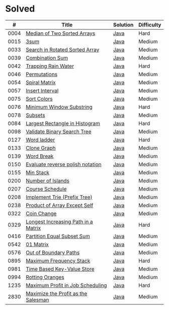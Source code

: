 # Solved

| # | Title | Solution | Difficulty |
|---| ----- | -------- | ---------- |
| 0004 | [Median of Two Sorted Arrays](https://leetcode.com/problems/median-of-two-sorted-arrays/) | [Java](https://github.com/SeonJK/LeetCode/tree/main/0004-median-of-two-sorted-arrays) | Hard |
| 0015 | [3sum](https://leetcode.com/problems/3sum/) | [Java](https://github.com/SeonJK/LeetCode/tree/main/0015-3sum) | Medium |
| 0033 | [Search in Rotated Sorted Array](https://leetcode.com/problems/search-in-rotated-sorted-array/) | [Java](https://github.com/SeonJK/LeetCode/tree/main/0033-search-in-rotated-sorted-array) | Medium |
| 0039 | [Combination Sum](https://leetcode.com/problems/combination-sum/) | [Java](https://github.com/SeonJK/LeetCode/tree/main/0039-combination-sum) | Medium |
| 0042 | [Trapping Rain Water](https://leetcode.com/problems/trapping-rain-water/) | [Java](https://github.com/SeonJK/LeetCode/tree/main/0042-trapping-rain-water) | Hard |
| 0046 | [Permutations](https://leetcode.com/problems/permutations/) | [Java](https://github.com/SeonJK/LeetCode/tree/main/0046-permutations) | Medium |
| 0054 | [Spiral Matrix](https://leetcode.com/problems/spiral-matrix/) | [Java](https://github.com/SeonJK/LeetCode/tree/main/0054-spiral-matrix) | Medium |
| 0057 | [Insert Interval](https://leetcode.com/problems/insert-interval/) | [Java](https://github.com/SeonJK/LeetCode/tree/main/0057-insert-interval) | Medium |
| 0075 | [Sort Colors](https://leetcode.com/problems/sort-colors/) | [Java](https://github.com/SeonJK/LeetCode/tree/main/0075-sort-colors) | Medium |
| 0076 | [Minimum Window Substring](https://leetcode.com/problems/minimum-window-substring/) | [Java](https://github.com/SeonJK/LeetCode/tree/main/0076-minimum-window-substring) | Hard |
| 0078 | [Subsets](https://leetcode.com/problems/subsets/) | [Java](https://github.com/SeonJK/LeetCode/tree/main/0078-subsets) | Medium |
| 0084 | [Largest Rectangle in Histogram](https://leetcode.com/problems/largest-rectangle-in-histogram/) | [Java](https://github.com/SeonJK/LeetCode/tree/main/0084-largest-rectangle-in-histogram) | Hard |
| 0098 | [Validate Binary Search Tree](https://leetcode.com/problems/validate-binary-search-tree/) | [Java](https://github.com/SeonJK/LeetCode/tree/main/0098-validate-binary-search-tree) | Medium |
| 0127 | [Word ladder](https://leetcode.com/problems/word-ladder/) | [Java](https://github.com/SeonJK/LeetCode/tree/main/0127-word-ladder) | Hard |
| 0133 | [Clone Graph](https://leetcode.com/problems/clone-graph/) | [Java](https://github.com/SeonJK/LeetCode/tree/main/0133-clone-graph) | Medium |
| 0139 | [Word Break](https://leetcode.com/problems/word-break/) | [Java](https://github.com/SeonJK/LeetCode/tree/main/0139-word-break) | Medium |
| 0150 | [Evaluate reverse polish notation](https://leetcode.com/problems/evaluate-reverse-polish-notation/) | [Java](https://github.com/SeonJK/LeetCode/tree/main/0150-evaluate-reverse-polish-notation) | Medium | 
| 0155 | [Min Stack](https://leetcode.com/problems/min-stack/) | [Java](https://github.com/SeonJK/LeetCode/tree/main/0155-min-stack) | Medium |
| 0200 | [Number of Islands](https://leetcode.com/problems/number-of-islands/) | [Java](https://github.com/SeonJK/LeetCode/tree/main/0200-number-of-islands) | Medium |
| 0207 | [Course Schedule](https://leetcode.com/problems/course-schedule/) | [Java](https://github.com/SeonJK/LeetCode/tree/main/0207-course-schedule) | Medium |
| 0208 | [Implement Trie (Prefix Tree)](https://leetcode.com/problems/implement-trie-prefix-tree/) | [Java](https://github.com/SeonJK/LeetCode/tree/main/0208-implement-trie-prefix-tree) | Medium |
| 0238 | [Product of Array Except Self](https://leetcode.com/problems/product-of-array-except-self/) | [Java](https://github.com/SeonJK/LeetCode/tree/main/0238-product-of-array-except-self) | Medium |
| 0322 | [Coin Change](https://leetcode.com/problems/coin-change/) | [Java](https://github.com/SeonJK/LeetCode/tree/main/0322-coin-change) | Medium |
| 0329 | [Longest Increasing Path in a Matrix](https://leetcode.com/problems/longest-increasing-path-in-a-matrix/) | [Java](https://github.com/SeonJK/LeetCode/tree/main/0329-longest-increasing-path-in-a-matrix) | Hard |
| 0416 | [Partition Equal Subset Sum](https://leetcode.com/problems/partition-equal-subset-sum/) | [Java](https://github.com/SeonJK/LeetCode/tree/main/0416-partition-equal-subset-sum) | Medium |
| 0542 | [01 Matrix](https://leetcode.com/problems/01-matrix/) | [Java](https://github.com/SeonJK/LeetCode/tree/main/0542-01-matrix) | Medium |
| 0576 | [Out of Boundary Paths](https://leetcode.com/problems/out-of-boundary-paths/) | [Java](https://github.com/SeonJK/LeetCode/tree/main/0576-out-of-boundary-paths) | Medium |
| 0895 | [Maximum Frequency Stack](https://leetcode.com/problems/maximum-frequency-stack/) | [Java](https://github.com/SeonJK/LeetCode/tree/main/0895-maximum-frequency-stack) | Hard |
| 0981 | [Time Based Key-Value Store](https://leetcode.com/problems/time-based-key-value-store/) | [Java](https://github.com/SeonJK/LeetCode/tree/main/0981-time-based-key-value-store) | Medium |
| 0994 | [Rotting Oranges](https://leetcode.com/problems/rotting-oranges/) | [Java](https://github.com/SeonJK/LeetCode/tree/main/0994-rotting-oranges) | Medium |
| 1235 | [Maximum Profit in Job Scheduling](https://leetcode.com/problems/maximum-profit-in-job-scheduling/) | [Java](https://github.com/SeonJK/LeetCode/tree/main/1235-maximum-profit-in-job-scheduling) | Hard |
| 2830 | [Maximize the Profit as the Salesman](https://leetcode.com/problems/maximize-the-profit-as-the-salesman/) | [Java](https://github.com/SeonJK/LeetCode/tree/main/2830-maximize-the-profit-as-the-salesman) | Medium | 
